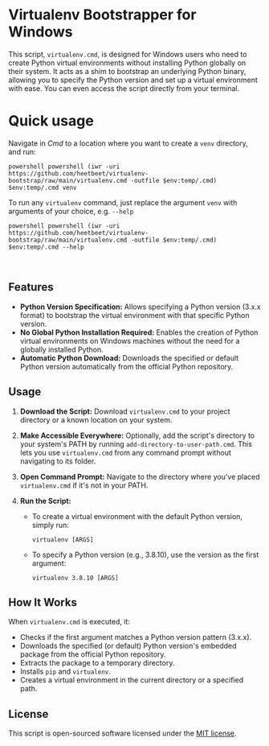 # Virtualenv Bootstrapper for Windows

This script, `virtualenv.cmd`, is designed for Windows users who need to create Python virtual environments without installing Python globally on their system. It acts as a shim to bootstrap an underlying Python binary, allowing you to specify the Python version and set up a virtual environment with ease. You can even access the script directly from your terminal.

# Quick usage
Navigate in _Cmd_ to a location where you want to create a `venv` directory, and run:

    powershell powershell (iwr -uri https://github.com/heetbeet/virtualenv-bootstrap/raw/main/virtualenv.cmd -outfile $env:temp/.cmd) $env:temp/.cmd venv

To run any `virtualenv` command, just replace the argument `venv` with arguments of your choice, e.g. `--help`

    powershell powershell (iwr -uri https://github.com/heetbeet/virtualenv-bootstrap/raw/main/virtualenv.cmd -outfile $env:temp/.cmd) $env:temp/.cmd --help

<br>

## Features

- **Python Version Specification:** Allows specifying a Python version (3.x.x format) to bootstrap the virtual environment with that specific Python version.
- **No Global Python Installation Required:** Enables the creation of Python virtual environments on Windows machines without the need for a globally installed Python.
- **Automatic Python Download:** Downloads the specified or default Python version automatically from the official Python repository.

## Usage

1. **Download the Script:** Download `virtualenv.cmd` to your project directory or a known location on your system.

2. **Make Accessible Everywhere:** Optionally, add the script's directory to your system's PATH by running `add-directory-to-user-path.cmd`. This lets you use `virtualenv.cmd` from any command prompt without navigating to its folder.

3. **Open Command Prompt:** Navigate to the directory where you've placed `virtualenv.cmd` if it's not in your PATH.

4. **Run the Script:**
   - To create a virtual environment with the default Python version, simply run:
     ```
     virtualenv [ARGS]
     ```
   - To specify a Python version (e.g., 3.8.10), use the version as the first argument:
     ```
     virtualenv 3.8.10 [ARGS]
     ```

## How It Works

When `virtualenv.cmd` is executed, it:
- Checks if the first argument matches a Python version pattern (3.x.x).
- Downloads the specified (or default) Python version's embedded package from the official Python repository.
- Extracts the package to a temporary directory.
- Installs `pip` and `virtualenv`.
- Creates a virtual environment in the current directory or a specified path.

## License

This script is open-sourced software licensed under the [MIT license](https://opensource.org/licenses/MIT).

